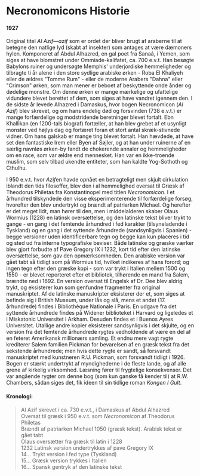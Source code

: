 # Necronomicons Historie

#### 1927

Original titel *Al Azif—azif* som er ordet der bliver brugt af araberne til at betegne den natlige lyd (skabt af insekter) som antages at være dæmoners hylen. Komponeret af Abdul Alhazred, en gal poet fra Sanaá, i Yemen, som siges at have blomstret under Ommiade-kalifatet, ca. 700 e.v.t. Han besøgte Babylons ruiner og undersøgte Memphis' underjordiske hemmeligheder og tilbragte ti år alene i den store sydlige arabiske ørken - Roba El Khaliyeh eller de ældres "Tomme Rum" - eller de moderne Arabers "Dahna" eller "Crimson" ørken, som man mener er beboet af beskyttende onde ånder og dødelige monstre. Om denne ørken er mange mærkelige og ufattelige vidundere blevet berettet af dem, som siges at have vandret igennem den. I de sidste år levede Alhazred i Damaskus, hvor bogen Necronomicon (*Al Azif*) blev skrevet, og om hans endelig død og forsvinden (738 e.v.t.) er mange forfærdelige og modstridende beretninger blevet fortalt. Ebn Khallikan (en 1200-tals  biograf) fortæller, at han blev grebet af et usynligt monster ved højlys dag og fortæret foran et stort antal skræk-stivnede vidner. Om hans galskab er mange ting blevet fortalt. Han hævdede, at have set den fantastiske Irem eller Byen af Søjler, og at han under ruinerne af en særlig navnløs ørken-by fandt de chokerende annaler og hemmeligheder om en race, som var ældre end mennesket. Han var en ikke-troende muslim, som selv tilbad ukendte entiteter, som han kaldte Yog-Sothoth og Cthulhu.

I 950 e.v.t. hvor *Azif*en havde opnået en betragteligt men skjult cirkulation iblandt den tids filosoffer, blev den i al hemmelighed oversat til Græsk af Theodorus Philetas fra Konstantinopel med titlen *Necronomicon*. I et århundred tilskyndede den visse eksperimenterende til forfærdelige forsøg, hvorefter den blev undertrykt og brændt af patriarken Michael. Og herefter er det meget lidt, man hører til den, men i middelalderen skaber Olaus Wormius (1228) en latinsk oversættelse, og den latinske tekst bliver trykt to gange - en gang i det femtende århundred i fed karakter (tilsyneladende i Tyskland) og en gang i det syttende århundrede (sandsynligvis i Spanien) - begge versioner uden identificerbare tegn og begge kan kun placeres i tid og sted ud fra interne typografiske beviser. Både latinske og græske værker blev gjort forbudte af Pave Gregory IX i 1232, kort tid efter den latinske oversættelse, som gav den opmærksomheden. Den arabiske version var gået tabt så tidligt som på Wormius tid, hvilket indikeres af hans forord; og ingen tegn efter den græske kopi - som var trykt i Italien mellem 1500 og 1550 - er blevet reporteret efter et bibliotek, tilhørende en mand fra Salem, brændte ned i 1692. En version oversat til Engelsk af Dr. Dee blev aldrig trykt, og eksisterer kun som genfundne fragmenter fra original manuskriptet. Af de latinske manuskripter eksisterer der et, som siges at befinde sig i British Museum, under lås og slå, mens et andet (17. århundrede) findes i Bibliothèque Nationale i Paris. En udgave fra det syttende århundrede findes på Widener biblioteket i Harvard og ligeledes et i Miskatonic Universitet i Arkham. Desuden findes et i Buenos Ayres Universitet. Utallige andre kopier eksisterer sandsynligvis i det skjulte, og en version fra det femtende århundrede rygtes vedholdende at være en del af en feteret Amerikansk millionærs samling. Et endnu mere vagt rygte krediterer Salem familien Pickman for bevarelsen af en græsk tekst fra det sekstende århundrede; men hvis dette rygte er sandt, så forsvandt manuskriptet med kunstneren R.U. Pickman, som forsvandt tidligt i 1926. Bogen er stærkt undertrykt af myndighederne i de fleste lande, og af alle grene af kirkelig virksomhed. Læsning fører til frygtelige konsekvenser. Det var angående rygter om denne bog (som kun ganske få kender til) at R.W. Chambers, sådan siges det, fik ideen til sin tidlige roman *Kongen I Gult*.

#### Kronologi:

> Al Azif skrevet i ca. 730 e.v.t., i Damaskus af Abdul Alhazred  
> Oversat til græsk i 950 e.v.t. som *Necronomicon* af Theodorus Philetas  
> Brændt af patriarken Michael 1050 (græsk tekst). Arabisk tekst er gået tabt  
> Olaus oversætter fra græsk til latin i 1228  
> 1232 Latinsk version undertrykkes af pave Gregory IX  
> 14... Trykt version i fed type (Tyskland)  
> 15... Græsk version trykkes i Italien  
> 16... Spansk gentryk af den latinske tekst  


